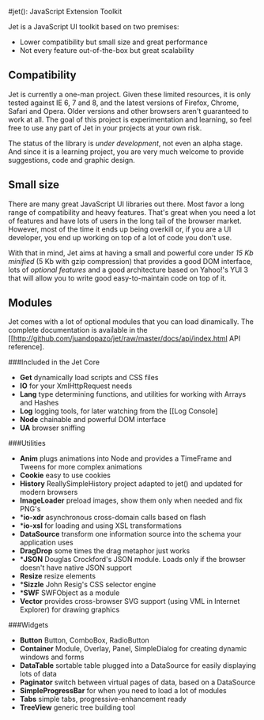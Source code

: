 #jet(): JavaScript Extension Toolkit

Jet is a JavaScript UI toolkit based on two premises:

* Lower compatibility but small size and great performance
* Not every feature out-of-the-box but great scalability

## Compatibility
Jet is currently a one-man project. Given these limited resources, it is only tested against IE 6, 7 and 8, and the latest versions of Firefox, Chrome, Safari and Opera. Older versions and other browsers aren't guaranteed to work at all. The goal of this project is experimentation and learning, so feel free to use any part of Jet in your projects at your own risk.

The status of the library is *under development*, not even an alpha stage. And since it is a learning project, you are very much welcome to provide suggestions, code and graphic design.

## Small size
There are many great JavaScript UI libraries out there. Most favor a long range of compatibility and heavy features. That's great when you need a lot of features and have lots of users in the long tail of the browser market. However, most of the time it ends up being overkill or, if you are a UI developer, you end up working on top of a lot of code you don't use.

With that in mind, Jet aims at having a small and powerful core under *15 Kb minified* (5 Kb with gzip compression) that provides a good DOM interface, lots of *optional features* and a good architecture based on Yahoo!'s YUI 3 that will allow you to write good easy-to-maintain code on top of it.

## Modules
Jet comes with a lot of optional modules that you can load dinamically. The complete documentation is available in the [[http://github.com/juandopazo/jet/raw/master/docs/api/index.html API reference].

###Included in the Jet Core
* **Get** dynamically load scripts and CSS files
* **IO** for your XmlHttpRequest needs
* **Lang** type determining functions, and utilities for working with Arrays and Hashes
* **Log** logging tools, for later watching from the [[Log Console]
* **Node** chainable and powerful DOM interface
* **UA** browser sniffing

###Utilities
* **Anim** plugs animations into Node and provides a TimeFrame and Tweens for more complex animations
* **Cookie** easy to use cookies
* **History** ReallySimpleHistory project adapted to jet() and updated for modern browsers
* **ImageLoader** preload images, show them only when needed and fix PNG's
* ***io-xdr** asynchronous cross-domain calls based on flash
* ***io-xsl** for loading and using XSL transformations
* **DataSource** transform one information source into the schema your application uses
* **DragDrop** some times the drag metaphor just works
* ***JSON** Douglas Crockford's JSON module. Loads only if the browser doesn't have native JSON support
* **Resize** resize elements
* ***Sizzle** John Resig's CSS selector engine
* ***SWF** SWFObject as a module
* **Vector** provides cross-browser SVG support (using VML in Internet Explorer) for drawing graphics

###Widgets
* **Button** Button, ComboBox, RadioButton
* **Container** Module, Overlay, Panel, SimpleDialog for creating dynamic windows and forms
* **DataTable** sortable table plugged into a DataSource for easily displaying lots of data
* **Paginator** switch between virtual pages of data, based on a DataSource
* **SimpleProgressBar** for when you need to load a lot of modules
* **Tabs** simple tabs, progressive-enhancement ready
* **TreeView** generic tree building tool
  